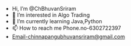 -  Hi, I’m @ChBhuvanSriram
- 👀 I’m interested in Algo Trading
- 🌱 I’m currently learning Java,Python
- 📫 How to reach me Phone.no-6302722397
- Email-chinnapangubhuvansriram@gmail.com

<!---
ChBhuvanSriram/ChBhuvanSriram is a ✨ special ✨ repository because its `README.md` (this file) appears on your GitHub profile.
You can click the Preview link to take a look at your changes.
--->
